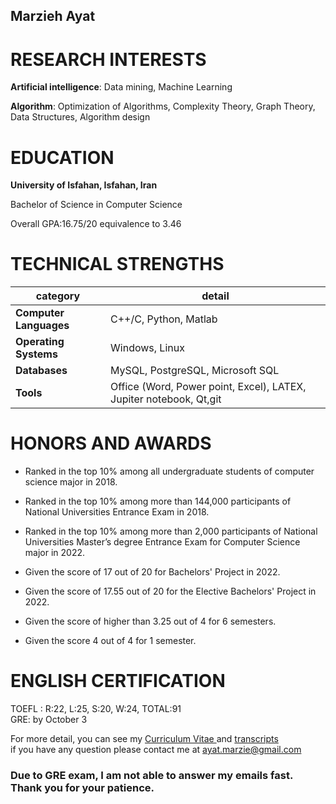 ## Marzieh Ayat

# RESEARCH INTERESTS
**Artificial intelligence**:  Data mining, Machine Learning  

**Algorithm**: Optimization of Algorithms, Complexity Theory, Graph Theory, Data Structures, Algorithm design  

# EDUCATION
**University of Isfahan, Isfahan, Iran**  

Bachelor of Science in Computer Science  

Overall GPA:16.75/20 equivalence to 3.46  

# TECHNICAL STRENGTHS  

| category  |  detail   |
| --- | --- |
| **Computer Languages**  | C++/C, Python, Matlab |
| **Operating Systems** | Windows, Linux |
| **Databases**  | MySQL, PostgreSQL, Microsoft SQL  |
 |**Tools**  | Office (Word, Power point, Excel), LATEX, Jupiter notebook, Qt,git |  

# HONORS AND AWARDS  

- Ranked in the top 10% among all undergraduate students of computer science major in 2018.

- Ranked in the top 10% among more than 144,000 participants of National Universities
Entrance Exam in 2018.
- Ranked in the top 10% among more than 2,000 participants of National Universities Master’s degree Entrance Exam for Computer Science major in 2022.
- Given the score of 17 out of 20 for Bachelors' Project in 2022.
- Given the score of 17.55 out of 20 for the Elective Bachelors' Project in 2022.
- Given the score of higher than 3.25 out of 4 for 6 semesters.
- Given the score 4 out of 4 for 1 semester.

# ENGLISH CERTIFICATION
TOEFL : R:22, L:25, S:20, W:24, TOTAL:91  
GRE: by October 3 


For more detail, you can see my [Curriculum Vitae ](https://github.com/ayatmarzie/ayatmarzie.github.io/raw/main/Ayat_CV.pdf) and [transcripts](https://github.com/ayatmarzie/ayatmarzie.github.io/raw/main/transcription%20marzieh%20ayat.pdf)  
if you have any question please contact me at ayat.marzie@gmail.com
### Due to GRE exam, I am not able to answer my emails fast. Thank you for your patience. 
